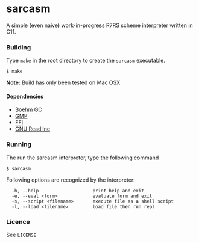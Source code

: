 # sarcasm
A simple (even naive) work-in-progress R7RS scheme interpreter written in C11.

### Building
Type ```make``` in the root directory to create the ```sarcasm``` executable.
```shell
$ make
```
**Note:** Build has only been tested on Mac OSX

#### Dependencies
- [Boehm GC](http://www.hboehm.info/gc/)
- [GMP](https://gmplib.org/)
- [FFI](https://sourceware.org/libffi/)
- [GNU Readline](https://tiswww.cwru.edu/php/chet/readline/rltop.html)

### Running
The run the sarcasm interpreter, type the following command
```shell
$ sarcasm
```
Following options are recognized by the interpreter:
```
  -h, --help                    print help and exit
  -e, --eval <form>             evaluate form and exit
  -s, --script <filename>       execute file as a shell script
  -l, --load <filename>         load file then run repl
```

### Licence
See ```LICENSE```


